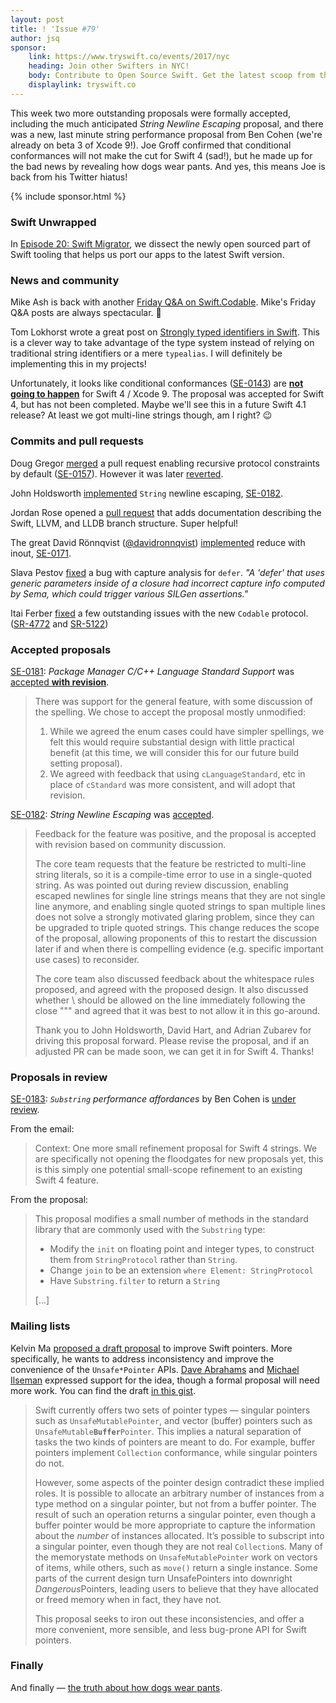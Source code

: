 ```yaml
---
layout: post
title: ! 'Issue #79'
author: jsq
sponsor:
    link: https://www.tryswift.co/events/2017/nyc
    heading: Join other Swifters in NYC!
    body: Contribute to Open Source Swift. Get the latest scoop from the founder of RxSwift. Master the new Swift 4 Codable. Build your first ARKit app. Add Machine Learning to your iOS App. Switch to Swift on the Server-Side with the creator of Vapor. Go bowling with new friends!
    displaylink: tryswift.co
---
```


This week two more outstanding proposals were formally accepted, including the much anticipated *String Newline Escaping* proposal, and there was a new, last minute string performance proposal from Ben Cohen (we're already on beta 3 of Xcode 9!). Joe Groff confirmed that conditional conformances will not make the cut for Swift 4 (sad!), but he made up for the bad news by revealing how dogs wear pants. And yes, this means Joe is back from his Twitter hiatus!

<!--excerpt-->

{% include sponsor.html %}

### Swift Unwrapped

In [Episode 20: Swift Migrator](https://spec.fm/podcasts/swift-unwrapped/76778), we dissect the newly open sourced part of Swift tooling that helps us port our apps to the latest Swift version.

### News and community

Mike Ash is back with another [Friday Q&A on Swift.Codable](https://www.mikeash.com/pyblog/friday-qa-2017-07-14-swiftcodable.html). Mike's Friday Q&A posts are always spectacular. 🙌

Tom Lokhorst wrote a great post on [Strongly typed identifiers in Swift](http://tom.lokhorst.eu/2017/07/strongly-typed-identifiers-in-swift). This is a clever way to take advantage of the type system instead of relying on traditional string identifiers or a mere `typealias`. I will definitely be implementing this in my projects!

Unfortunately, it looks like conditional conformances ([SE-0143](https://github.com/apple/swift-evolution/blob/master/proposals/0143-conditional-conformances.md)) are [**not going to happen**](https://twitter.com/jckarter/status/885517749094539264) for Swift 4 / Xcode 9. The proposal was accepted for Swift 4, but has not been completed. Maybe we'll see this in a future Swift 4.1 release? At least we got multi-line strings though, am I right? 😉

### Commits and pull requests

Doug Gregor [merged](https://github.com/apple/swift/pull/10940) a pull request enabling recursive protocol constraints by default ([SE-0157](https://github.com/apple/swift-evolution/blob/master/proposals/0157-recursive-protocol-constraints.md)). However it was later [reverted](https://github.com/apple/swift/pull/10949).

John Holdsworth [implemented](https://github.com/apple/swift/pull/11080) `String` newline escaping, [SE-0182](https://github.com/apple/swift-evolution/blob/master/proposals/0182-newline-escape-in-strings.md).

Jordan Rose opened a [pull request](https://github.com/apple/swift/pull/11071) that adds documentation describing the Swift, LLVM, and LLDB branch structure. Super helpful!

The great David Rönnqvist ([@davidronnqvist](https://twitter.com/davidronnqvist)) [implemented](https://github.com/apple/swift/pull/10976) reduce with inout, [SE-0171](https://github.com/apple/swift-evolution/blob/master/proposals/0171-reduce-with-inout.md).

Slava Pestov [fixed](https://github.com/apple/swift/pull/11068) a bug with capture analysis for `defer`. *"A 'defer' that uses generic parameters inside of a closure had incorrect capture info computed by Sema, which could trigger various SILGen assertions."*

Itai Ferber [fixed](https://github.com/apple/swift/pull/11045) a few outstanding issues with the new `Codable` protocol. ([SR-4772](https://bugs.swift.org/browse/SR-4772) and [SR-5122](https://bugs.swift.org/browse/SR-5122))

### Accepted proposals

[SE-0181](https://github.com/apple/swift-evolution/blob/master/proposals/0181-package-manager-cpp-language-version.md): *Package Manager C/C++ Language Standard Support* was [accepted **with revision**](https://lists.swift.org/pipermail/swift-evolution-announce/2017-July/000392.html).

> There was support for the general feature, with some discussion of the spelling. We chose to accept the proposal mostly unmodified:
>
> 1. While we agreed the enum cases could have simpler spellings, we felt this would require substantial design with little practical benefit (at this time, we will consider this for our future build setting proposal).
> 2. We agreed with feedback that using `cLanguageStandard`, etc in place of `cStandard` was more consistent, and will adopt that revision.

[SE-0182](https://github.com/apple/swift-evolution/blob/master/proposals/0182-newline-escape-in-strings.md): *String Newline Escaping* was [accepted](https://lists.swift.org/pipermail/swift-evolution-announce/2017-July/000393.html).

> Feedback for the feature was positive, and the proposal is accepted with revision based on community discussion.
>
> The core team requests that the feature be restricted to multi-line string literals, so it is a compile-time error to use in a single-quoted string.  As was pointed out during review discussion, enabling escaped newlines for single line strings means that they are not single line anymore, and enabling single quoted strings to span multiple lines does not solve a strongly motivated glaring problem, since they can be upgraded to triple quoted strings.  This change reduces the scope of the proposal, allowing proponents of this to restart the discussion later if and when there is compelling evidence (e.g. specific important use cases) to reconsider.
>
> The core team also discussed feedback about the whitespace rules proposed, and agreed with the proposed design.  It also discussed whether \ should be allowed on the line immediately following the close """ and agreed that it was best to not allow it in this go-around.
>
> Thank you to John Holdsworth, David Hart, and Adrian Zubarev for driving this proposal forward.  Please revise the proposal, and if an adjusted PR can be made soon, we can get it in for Swift 4.  Thanks!

### Proposals in review

[SE-0183](https://github.com/apple/swift-evolution/blob/master/proposals/0183-substring-affordances.md): *`Substring` performance affordances* by Ben Cohen is [under review](https://lists.swift.org/pipermail/swift-evolution-announce/2017-July/000391.html).

From the email:

> Context: One more small refinement proposal for Swift 4 strings.  We are specifically not opening the floodgates for new proposals yet, this is this simply one potential small-scope refinement to an existing Swift 4 feature.

From the proposal:

> This proposal modifies a small number of methods in the standard library that
are commonly used with the `Substring` type:
>
> - Modify the `init` on floating point and integer types, to construct them from `StringProtocol` rather than `String`.
> - Change `join` to be an extension `where Element: StringProtocol`
> - Have `Substring.filter` to return a `String`
>
> [...]

### Mailing lists

Kelvin Ma [proposed a draft proposal](https://lists.swift.org/pipermail/swift-evolution/Week-of-Mon-20170710/038013.html) to improve Swift pointers. More specifically, he wants to address inconsistency and improve the convenience of the `Unsafe*Pointer` APIs. [Dave Abrahams](https://lists.swift.org/pipermail/swift-evolution/Week-of-Mon-20170710/038060.html) and [Michael Ilseman](https://lists.swift.org/pipermail/swift-evolution/Week-of-Mon-20170717/038127.html) expressed support for the idea, though a formal proposal will need more work. You can find the draft [in this gist](https://gist.github.com/kelvin13/a9c033193a28b1d4960a89b25fbffb06).

> Swift currently offers two sets of pointer types — singular pointers such as `UnsafeMutablePointer`, and vector (buffer) pointers such as `UnsafeMutable`**`Buffer`**`Pointer`. This implies a natural separation of tasks the two kinds of pointers are meant to do. For example, buffer pointers implement `Collection` conformance, while singular pointers do not.
>
> However, some aspects of the pointer design contradict these implied roles. It is possible to allocate an arbitrary number of instances from a type method on a singular pointer, but not from a buffer pointer. The result of such an operation returns a singular pointer, even though a buffer pointer would be more appropriate to capture the information about the *number* of instances allocated. It’s possible to subscript into a singular pointer, even though they are not real `Collection`s. Many of the memorystate methods on `UnsafeMutablePointer` work on vectors of items, while others, such as `move()` return a single instance. Some parts of the current design turn UnsafePointers into downright *Dangerous*Pointers, leading users to believe that they have allocated or freed memory when in fact, they have not.
>
> This proposal seeks to iron out these inconsistencies, and offer a more convenient, more sensible, and less bug-prone API for Swift pointers.

### Finally

And finally &mdash; [the truth about how dogs wear pants](https://twitter.com/jckarter/status/887533322150305793).
